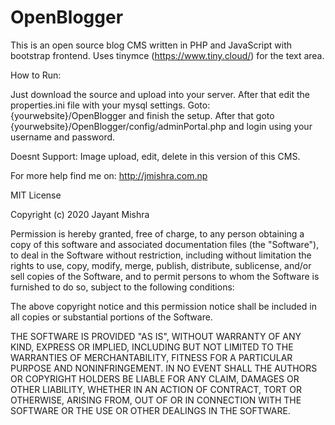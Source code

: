 # OpenBlogger
 This is an open source blog CMS written in PHP and JavaScript with bootstrap frontend.
 Uses tinymce (https://www.tiny.cloud/) for the text area.
 
 How to Run:
 
 Just download the source and upload into your server. After that edit the properties.ini file with your mysql settings.
 Goto: {yourwebsite}/OpenBlogger and finish the setup.
 After that goto {yourwebsite}/OpenBlogger/config/adminPortal.php and login using your username and password.
 
Doesnt Support: Image upload, edit, delete in this version of this CMS.

For more help find me on: http://jmishra.com.np


MIT License

Copyright (c) 2020 Jayant Mishra

Permission is hereby granted, free of charge, to any person obtaining a copy
of this software and associated documentation files (the "Software"), to deal
in the Software without restriction, including without limitation the rights
to use, copy, modify, merge, publish, distribute, sublicense, and/or sell
copies of the Software, and to permit persons to whom the Software is
furnished to do so, subject to the following conditions:

The above copyright notice and this permission notice shall be included in all
copies or substantial portions of the Software.

THE SOFTWARE IS PROVIDED "AS IS", WITHOUT WARRANTY OF ANY KIND, EXPRESS OR
IMPLIED, INCLUDING BUT NOT LIMITED TO THE WARRANTIES OF MERCHANTABILITY,
FITNESS FOR A PARTICULAR PURPOSE AND NONINFRINGEMENT. IN NO EVENT SHALL THE
AUTHORS OR COPYRIGHT HOLDERS BE LIABLE FOR ANY CLAIM, DAMAGES OR OTHER
LIABILITY, WHETHER IN AN ACTION OF CONTRACT, TORT OR OTHERWISE, ARISING FROM,
OUT OF OR IN CONNECTION WITH THE SOFTWARE OR THE USE OR OTHER DEALINGS IN THE
SOFTWARE.
